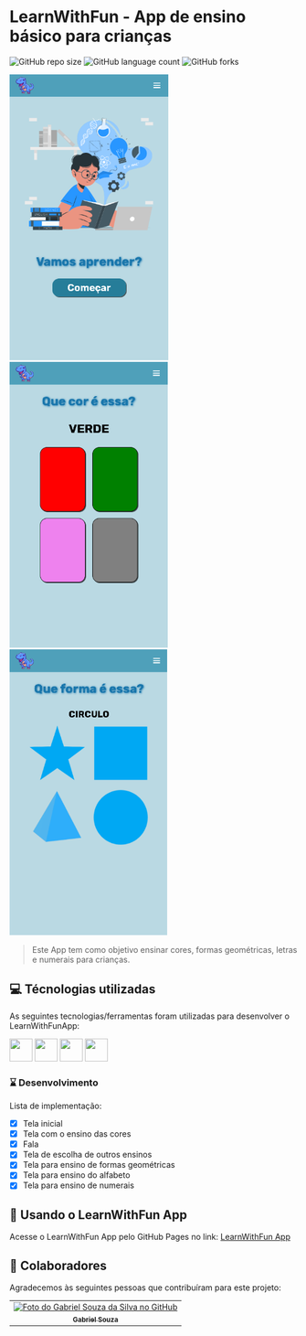 # LearnWithFun - App de ensino básico para crianças

![GitHub repo size](https://img.shields.io/github/repo-size/gabrielsouzas/learn-with-fun?style=for-the-badge)
![GitHub language count](https://img.shields.io/github/languages/count/gabrielsouzas/learn-with-fun?style=for-the-badge)
![GitHub forks](https://img.shields.io/github/forks/gabrielsouzas/learn-with-fun?style=for-the-badge)

<img src="images\prototype\proto_01.png" alt="Print 01" height="500"> <img src="images\prototype\proto_02.png" alt="Print 02" height="500"> <img src="images\prototype\proto_03.png" alt="Print 03" height="500">

> Este App tem como objetivo ensinar cores, formas geométricas, letras e numerais para crianças.

## 💻 Técnologias utilizadas

As seguintes tecnologias/ferramentas foram utilizadas para desenvolver o LearnWithFunApp:

<img src="https://cdn.jsdelivr.net/gh/devicons/devicon/icons/vscode/vscode-original-wordmark.svg" width="40" height="40"/> <img src="https://cdn.jsdelivr.net/gh/devicons/devicon/icons/html5/html5-original-wordmark.svg" width="40" height="40"/> <img src="https://cdn.jsdelivr.net/gh/devicons/devicon/icons/css3/css3-original-wordmark.svg" width="40" height="40"/> <img src="https://cdn.jsdelivr.net/gh/devicons/devicon/icons/javascript/javascript-original.svg" width="40" height="40"/>

### ⌛ Desenvolvimento

Lista de implementação:

- [X] Tela inicial
- [X] Tela com o ensino das cores
- [X] Fala
- [X] Tela de escolha de outros ensinos
- [X] Tela para ensino de formas geométricas
- [X] Tela para ensino do alfabeto
- [X] Tela para ensino de numerais

## 📱 Usando o LearnWithFun App

Acesse o LearnWithFun App pelo GitHub Pages no link: [LearnWithFun App](https://gabrielsouzas.github.io/learn-with-fun/)

## 🤝 Colaboradores

Agradecemos às seguintes pessoas que contribuíram para este projeto:

<table>
  <tr>
    <td align="center">
      <a href="#">
        <img src="https://avatars.githubusercontent.com/u/104937852?v=4" width="100px;" alt="Foto do Gabriel Souza da Silva no GitHub"/><br>
        <sub>
          <b>Gabriel Souza</b>
        </sub>
      </a>
    </td>
  </tr>
</table>